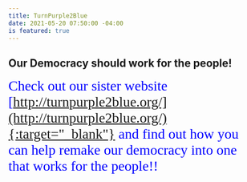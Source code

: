 ```yaml
---
title: TurnPurple2Blue
date: 2021-05-20 07:50:00 -04:00
is featured: true
---
```


## Our Democracy should work for the people!

<span style="font-family:Papyrus; font-size:2em; color:blue;">Check out our sister website [http://turnpurple2blue.org/](http://turnpurple2blue.org/){:target="_blank"} and find out how you can help remake our democracy into one that works for the people!!</span>